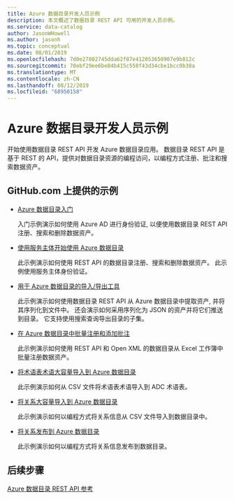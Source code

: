 ```yaml
---
title: Azure 数据目录开发人员示例
description: 本文概述了数据目录 REST API 可用的开发人员示例。
ms.service: data-catalog
author: JasonWHowell
ms.author: jasonh
ms.topic: conceptual
ms.date: 08/01/2019
ms.openlocfilehash: 7d0e27802745dda62f87e412053650907e9b812c
ms.sourcegitcommit: 78ebf29ee6be84b415c558f43d34cbe1bcc0b38a
ms.translationtype: MT
ms.contentlocale: zh-CN
ms.lasthandoff: 08/12/2019
ms.locfileid: "68950158"
---
```

# <a name="azure-data-catalog-developer-samples"></a>Azure 数据目录开发人员示例

开始使用数据目录 REST API 开发 Azure 数据目录应用。 数据目录 REST API 是基于 REST 的 API，提供对数据目录资源的编程访问，以编程方式注册、批注和搜索数据资产。

## <a name="samples-available-on-githubcom"></a>GitHub.com 上提供的示例

* [Azure 数据目录入门](https://github.com/Azure-Samples/data-catalog-dotnet-get-started/)
  
   入门示例演示如何使用 Azure AD 进行身份验证, 以便使用数据目录 REST API 注册、搜索和删除数据资产。
   
* [使用服务主体开始使用 Azure 数据目录](https://github.com/Azure-Samples/data-catalog-dotnet-service-principal-get-started/)

   此示例演示如何使用 REST API 的数据目录注册、搜索和删除数据资产。 此示例使用服务主体身份验证。

* [用于 Azure 数据目录的导入/导出工具](https://github.com/Azure-Samples/data-catalog-dotnet-import-export/)

   此示例演示如何使用数据目录 REST API 从 Azure 数据目录中提取资产, 并将其序列化到文件中。 还会演示如何采用序列化为 JSON 的资产并将它们推送到目录。 它支持使用搜索查询导出目录的子集。

* [在 Azure 数据目录中批量注册和添加批注](https://github.com/Azure-Samples/data-catalog-dotnet-excel-register-data-assets/)
  
   此示例演示如何使用 REST API 和 Open XML 的数据目录从 Excel 工作簿中批量注册数据资产。
  
* [将术语表术语大容量导入到 Azure 数据目录](https://github.com/Azure-Samples/data-catalog-bulk-import-glossary/)

   此示例演示如何从 CSV 文件将术语表术语导入到 ADC 术语表。

* [将关系大容量导入到 Azure 数据目录](https://github.com/Azure-Samples/data-catalog-bulk-import-relationship/)

   此示例演示如何以编程方式将关系信息从 CSV 文件导入到数据目录中。

* [将关系发布到 Azure 数据目录](https://github.com/Azure-Samples/data-catalog-dotnet-publish-relationships/)

   此示例演示如何以编程方式将关系信息发布到数据目录。
   
## <a name="next-steps"></a>后续步骤
[Azure 数据目录 REST API 参考](/rest/api/datacatalog/)
